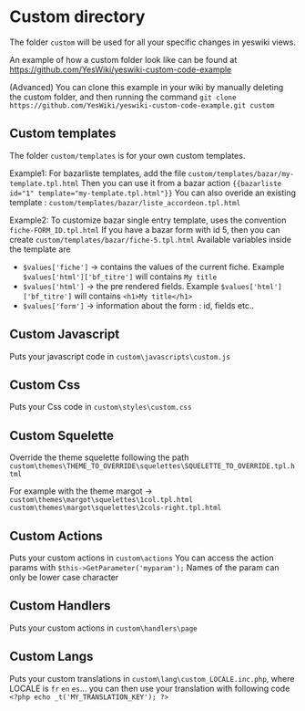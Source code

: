 # Custom directory

The folder `custom` will be used for all your specific changes in yeswiki views.

An example of how a custom folder look like can be found at https://github.com/YesWiki/yeswiki-custom-code-example

(Advanced) You can clone this example in your wiki by manually deleting the custom folder, and then running the command `git clone https://github.com/YesWiki/yeswiki-custom-code-example.git custom`

## Custom templates

The folder `custom/templates` is for your own custom templates.

Example1: For bazarliste templates, add the file `custom/templates/bazar/my-template.tpl.html`
Then you can use it from a bazar action `{{bazarliste id="1" template="my-template.tpl.html"}}`
You can also overide an existing template : `custom/templates/bazar/liste_accordeon.tpl.html`

Example2: To customize bazar single entry template, uses the convention `fiche-FORM_ID.tpl.html`
If you have a bazar form with id 5, then you can create `custom/templates/bazar/fiche-5.tpl.html`
Available variables inside the template are
 - `$values['fiche']` -> contains the values of the current fiche. Example `$values['html']['bf_titre']` will contains `My title`
 - `$values['html']` -> the pre rendered fields. Example `$values['html']['bf_titre']` will contains `<h1>My title</h1>`
 - `$values['form']` -> information about the form : id, fields etc..

## Custom Javascript

Puts your javascript code in `custom\javascripts\custom.js`

## Custom Css

Puts your Css code in `custom\styles\custom.css`

## Custom Squelette

Override the theme squelette following the path `custom\themes\THEME_TO_OVERRIDE\squelettes\SQUELETTE_TO_OVERRIDE.tpl.html`

For example with the theme margot -> 
`custom\themes\margot\squelettes\1col.tpl.html`  
`custom\themes\margot\squelettes\2cols-right.tpl.html`

## Custom Actions

Puts your custom actions in `custom\actions`
You can access the action params with `$this->GetParameter('myparam');`
Names of the param can only be lower case character

## Custom Handlers

Puts your custom actions in `custom\handlers\page`

## Custom Langs

Puts your custom translations in `custom\lang\custom_LOCALE.inc.php`, where LOCALE is `fr` `en` `es`...
you can then use your translation with following code `<?php echo _t('MY_TRANSLATION_KEY'); ?>`
